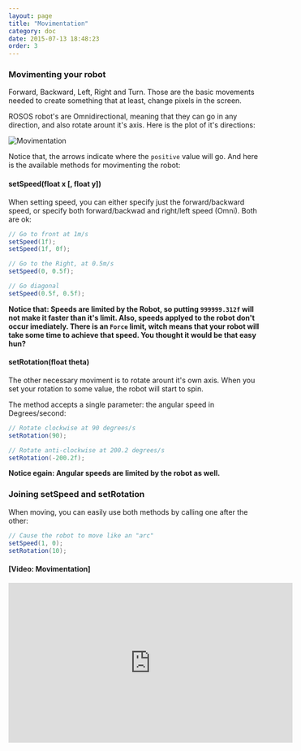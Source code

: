 ```yaml
---
layout: page
title: "Movimentation"
category: doc
date: 2015-07-13 18:48:23
order: 3
---
```

### Movimenting your robot

Forward, Backward, Left, Right and Turn. Those are the basic movements needed to
create something that at least, change pixels in the screen.

ROSOS robot's are Omnidirectional, meaning that they can go in any direction,
and also rotate arount it's axis. Here is the plot of it's directions:

![Movimentation](/Robot-Soccer-Simulator/images/movimentation.png "Movimentation")

Notice that, the arrows indicate where the `positive` value will go. And here is the 
available methods for movimenting the robot:

#### setSpeed(float x [, float y])
When setting speed, you can either specify just the forward/backward speed,
or specify both forward/backwad and right/left speed (Omni). Both are ok:

```java
// Go to front at 1m/s
setSpeed(1f);
setSpeed(1f, 0f);

// Go to the Right, at 0.5m/s
setSpeed(0, 0.5f);

// Go diagonal
setSpeed(0.5f, 0.5f);
```

**Notice that: Speeds are limited by the Robot, so putting `999999.312f` will not
make it faster than it's limit. Also, speeds applyed to the robot don't occur
imediately. There is an `Force` limit, witch means that your robot will take some
time to achieve that speed. You thought it would be that easy hun?**

#### setRotation(float theta)
The other necessary moviment is to rotate arount it's own axis. When you set your 
rotation to some value, the robot will start to spin.

The method accepts a single parameter: the angular speed in Degrees/second:

```java
// Rotate clockwise at 90 degrees/s
setRotation(90);

// Rotate anti-clockwise at 200.2 degrees/s
setRotation(-200.2f);
```

**Notice egain: Angular speeds are limited by the robot as well.**

### Joining setSpeed and setRotation

When moving, you can easily use both methods by calling one after the other:

```java
// Cause the robot to move like an "arc"
setSpeed(1, 0);
setRotation(10);
```

#### [Video: Movimentation]
<iframe width="560" height="315" src="https://www.youtube.com/embed/RLGi54Yq5LM" frameborder="0" allowfullscreen></iframe>